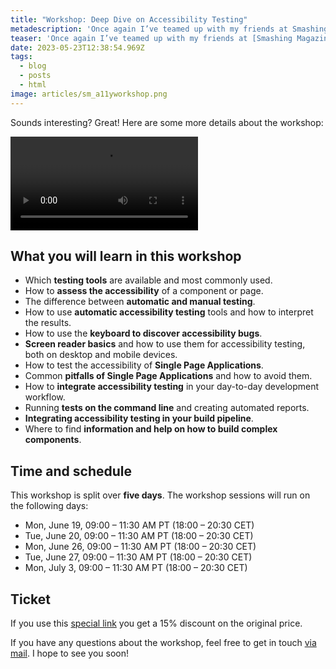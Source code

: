 ```yaml
---
title: "Workshop: Deep Dive on Accessibility Testing"
metadescription: 'Once again I’ve teamed up with my friends at Smashing Magazine to share with you everything I know about web accessibility testing'
teaser: 'Once again I’ve teamed up with my friends at [Smashing Magazine](https://www.smashingmagazine.com/) 😻 to share with you everything I know about web accessibility testing! In this [smashing workshop](https://smashingconf.com/online-workshops/workshops/manuel-matuzovic/) we’ll talk about automatic and manual testing, screen reader basics, Single Page Applications, Dev Tools, and more.'
date: 2023-05-23T12:38:54.969Z
tags:
  - blog
  - posts
  - html
image: articles/sm_a11yworkshop.png
---
```


<!-- teaser -->

Sounds interesting? Great! Here are some more details about the workshop:

<video src="/images/workshop_promo.mp4" controls>
  <track default kind="captions" srclang="en" src="/images/workshop_promo.vtt" label="English">
  <track default kind="subtitles" srclang="de" src="/images/workshop_promo_de.vtt" label="Deutsch">
    Sorry, your browser doesn't support embedded videos.
</video>

<h2>What you will learn in this workshop</h2>

<ul><li>Which <strong>testing tools</strong> are available and most commonly used.</li><li>How to <strong>assess the accessibility</strong> of a component or page.</li><li>The difference between <strong>automatic and manual testing</strong>.</li><li>How to use <strong>automatic accessibility testing</strong> tools and how to interpret the results.</li><li>How to use the <strong>keyboard to discover accessibility bugs</strong>.</li><li><strong>Screen reader basics</strong> and how to use them for accessibility testing, both on desktop and mobile devices.</li><li>How to test the accessibility of <strong>Single Page Applications</strong>.</li><li>Common <strong>pitfalls of Single Page Applications</strong> and how to avoid them.</li><li>How to <strong>integrate accessibility testing</strong> in your day-to-day development workflow.</li><li>Running <strong>tests on the command line</strong> and creating automated reports.</li><li><strong>Integrating accessibility testing in your build pipeline</strong>.</li><li>Where to find <strong>information and help on how to build complex components</strong>.</li></ul>

<h2>Time and schedule</h2>

<p>This workshop is split over <strong>five days</strong>. The workshop sessions will run on the following days:</p>

<ul><li>Mon, June 19, <span class="small-caps">09:00 – 11:30 AM PT (18:00 – 20:30 CET)</span></li><li>Tue, June 20, <span class="small-caps">09:00 – 11:30 AM PT (18:00 – 20:30 CET)</span></li><li>Mon, June 26, <span class="small-caps">09:00 – 11:30 AM PT (18:00 – 20:30 CET)</span></li><li>Tue, June 27, <span class="small-caps">09:00 – 11:30 AM PT (18:00 – 20:30 CET)</span></li><li>Mon, July 3, <span class="small-caps">09:00 – 11:30 AM PT (18:00 – 20:30 CET)</span></li></ul>

<h2>Ticket</h2>

If you use this [special link](https://ti.to/smashingmagazine/online-workshops-2022/discount/welcometomyworkshop  ) you get a 15% discount on the original price.

If you have any questions about the workshop, feel free to get in touch [via mail](manuel@matuzo.at). I hope to see you soon!
